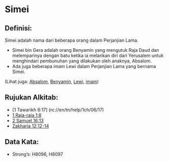 # Simei 

## Definisi: 

Simei adalah nama dari beberapa orang dalam Perjanjian Lama. 

* Simei bin Gera adalah orang Benyamin yang mengutuk Raja Daud dan melemparinya dengan batu ketika ia melarikan diri dari Yerusalem untuk menghindari pembunuhan yang dilakukan oleh anaknya, Absalom.
* Ada juga beberapa imam Lewi dalam Perjanjian Lama yang bernama Simei. 

(Lihat juga: [Absalom](../names/absalom.md), [Benyamin](../names/benjamin.md), [Lewi](../names/levite.md), [imam](../kt/imam.md)) 

## Rujukan Alkitab:

* [1 Tawarikh 6:17] (rc://en/tn/help/1ch/06/17)
* [1 Raja-raja 1:8](rc://en/tn/help/1ki/01/08)
* [2 Samuel 16:13](rc://en/tn/help/2sa/16/13)
* [Zakharia 12:12-14](rc://en/tn/help/zec/12/12) 

## Data Kata:

* Strong’s: H8096, H8097
